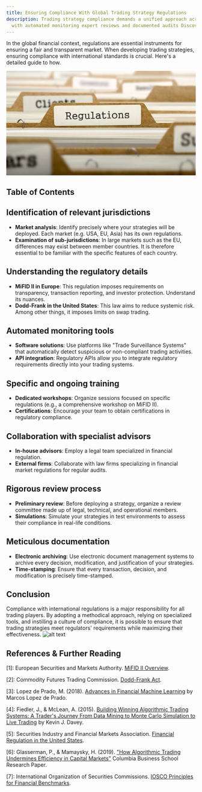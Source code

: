 ```yaml
---
title: Ensuring Compliance With Global Trading Strategy Regulations
description: Trading strategy compliance demands a unified approach across markets
  with automated monitoring expert reviews and documented audits Discover more inside
---
```




In the global financial context, regulations are essential instruments for ensuring a fair and transparent market. When developing trading strategies, ensuring compliance with international standards is crucial. Here's a detailed guide to how.

![1](images/1.png)


## Table of Contents

## Identification of relevant jurisdictions

- **Market analysis**: Identify precisely where your strategies will be deployed. Each market (e.g. USA, EU, Asia) has its own regulations.
- **Examination of sub-jurisdictions**: In large markets such as the EU, differences may exist between member countries. It is therefore essential to be familiar with the specific features of each country.

## Understanding the regulatory details

- **MiFID II in Europe**: This regulation imposes requirements on transparency, transaction reporting, and investor protection. Understand its nuances.
- **Dodd-Frank in the United States**: This law aims to reduce systemic risk. Among other things, it imposes limits on swap trading.

## Automated monitoring tools

- **Software solutions**: Use platforms like "Trade Surveillance Systems" that automatically detect suspicious or non-compliant trading activities.
- **API integration**: Regulatory APIs allow you to integrate regulatory requirements directly into your trading systems.

## Specific and ongoing training

- **Dedicated workshops**: Organize sessions focused on specific regulations (e.g., a comprehensive workshop on MiFID II).
- **Certifications**: Encourage your team to obtain certifications in regulatory compliance.

## Collaboration with specialist advisors

- **In-house advisors**: Employ a legal team specialized in financial regulation.
- **External firms**: Collaborate with law firms specializing in financial market regulations for regular audits.

## Rigorous review process

- **Preliminary review**: Before deploying a strategy, organize a review committee made up of legal, technical, and operational members.
- **Simulations**: Simulate your strategies in test environments to assess their compliance in real-life conditions.

## Meticulous documentation

- **Electronic archiving**: Use electronic document management systems to archive every decision, modification, and justification of your strategies.
- **Time-stamping**: Ensure that every transaction, decision, and modification is precisely time-stamped.

## Conclusion

Compliance with international regulations is a major responsibility for all trading players. By adopting a methodical approach, relying on specialized tools, and instilling a culture of compliance, it is possible to ensure that trading strategies meet regulators' requirements while maximizing their effectiveness.
![alt text](image.png)

## References & Further Reading

[1]: European Securities and Markets Authority. [MiFID II Overview](https://www.esma.europa.eu/policy-rules/mifid-ii-and-mifir).

[2]: Commodity Futures Trading Commission. [Dodd-Frank Act](https://www.cftc.gov/LawRegulation/DoddFrankAct/index.htm).

[3]: Lopez de Prado, M. (2018). [Advances in Financial Machine Learning](https://www.amazon.com/Advances-Financial-Machine-Learning-Marcos/dp/1119482089) by Marcos Lopez de Prado.

[4]: Fiedler, J., & McLean, A. (2015). [Building Winning Algorithmic Trading Systems: A Trader's Journey From Data Mining to Monte Carlo Simulation to Live Trading](https://www.amazon.com/Building-Winning-Algorithmic-Trading-Systems/dp/1118778987) by Kevin J. Davey.

[5]: Securities Industry and Financial Markets Association. [Financial Regulation in the United States](https://www.sifma.org/).

[6]: Glasserman, P., & Mamaysky, H. (2019). ["How Algorithmic Trading Undermines Efficiency in Capital Markets"](https://scholarship.law.vanderbilt.edu/vlr/vol68/iss6/3/) Columbia Business School Research Paper.

[7]: International Organization of Securities Commissions. [IOSCO Principles for Financial Benchmarks](https://www.iosco.org/library/pubdocs/pdf/IOSCOPD415.pdf).